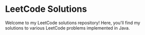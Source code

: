 # LeetCode Solutions

Welcome to my LeetCode solutions repository! Here, you'll find my solutions to various LeetCode problems implemented in Java.
